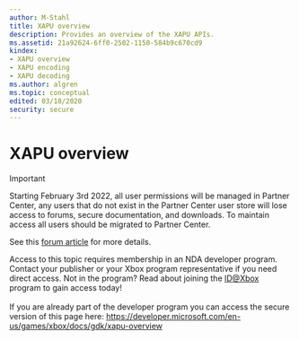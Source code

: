 ```yaml
---
author: M-Stahl
title: XAPU overview
description: Provides an overview of the XAPU APIs.
ms.assetid: 21a92624-6ff0-2502-1150-584b9c670cd9
kindex:
- XAPU overview
- XAPU encoding
- XAPU decoding
ms.author: algren
ms.topic: conceptual
edited: 03/18/2020
security: secure
---
```


# XAPU overview
> [!IMPORTANT]
> Starting February 3rd 2022, all user permissions will be managed in Partner Center, any users that do not exist in the Partner Center user store will lose access to forums, secure documentation, and downloads. To maintain access all users should be migrated to Partner Center. <p></p>See this <a href="https://forums.xboxlive.com/articles/132187/breaking-change-user-access-for-forums-secure-docu.html">forum article</a> for more details.  

 Access to this topic requires membership in an NDA developer program. Contact your publisher or your Xbox program representative if you need direct access. Not in the program? Read about joining the <a href="https://www.xbox.com/Developers/id">ID@Xbox</a> program to gain access today!  <br/><br/>If you are already part of the developer program you can access the secure version of this page here: <a target="_blank" href="https://developer.microsoft.com/en-us/games/xbox/docs/gdk/xapu-overview">https://developer.microsoft.com/en-us/games/xbox/docs/gdk/xapu-overview</a>
